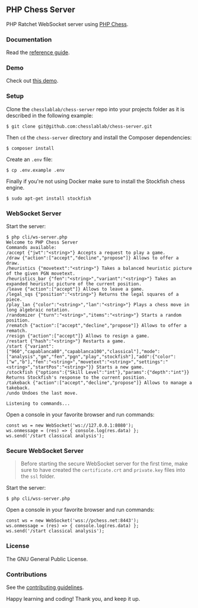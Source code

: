 ## PHP Chess Server

PHP Ratchet WebSocket server using [PHP Chess](https://github.com/chesslablab/php-chess).

### Documentation

Read the [reference guide](https://www.chesslablab.com/documentation/).

### Demo

Check out [this demo](https://www.chesslablab.com).

### Setup

Clone the `chesslablab/chess-server` repo into your projects folder as it is described in the following example:

    $ git clone git@github.com:chesslablab/chess-server.git

Then `cd` the `chess-server` directory and install the Composer dependencies:

    $ composer install

Create an `.env` file:

    $ cp .env.example .env

Finally if you're not using Docker make sure to install the Stockfish chess engine.

```
$ sudo apt-get install stockfish
```

### WebSocket Server

Start the server:

```
$ php cli/ws-server.php
Welcome to PHP Chess Server
Commands available:
/accept {"jwt":"<string>"} Accepts a request to play a game.
/draw {"action":["accept","decline","propose"]} Allows to offer a draw.
/heuristics {"movetext":"<string>"} Takes a balanced heuristic picture of the given PGN movetext.
/heuristics_bar {"fen":"<string>","variant":"<string>"} Takes an expanded heuristic picture of the current position.
/leave {"action":["accept"]} Allows to leave a game.
/legal_sqs {"position":"<string>"} Returns the legal squares of a piece.
/play_lan {"color":"<string>","lan":"<string>"} Plays a chess move in long algebraic notation.
/randomizer {"turn":"<string>","items":"<string>"} Starts a random position.
/rematch {"action":["accept","decline","propose"]} Allows to offer a rematch.
/resign {"action":["accept"]} Allows to resign a game.
/restart {"hash":"<string>"} Restarts a game.
/start {"variant":["960","capablanca80","capablanca100","classical"],"mode":["analysis","gm","fen","pgn","play","stockfish"],"add":{"color":["w","b"],"fen":"<string>","movetext":"<string>","settings":"<string>","startPos":"<string>"}} Starts a new game.
/stockfish {"options":{"Skill Level":"int"},"params":{"depth":"int"}} Returns Stockfish's response to the current position.
/takeback {"action":["accept","decline","propose"]} Allows to manage a takeback.
/undo Undoes the last move.

Listening to commands...
```

Open a console in your favorite browser and run commands:

    const ws = new WebSocket('ws://127.0.0.1:8080');
    ws.onmessage = (res) => { console.log(res.data) };
    ws.send('/start classical analysis');

### Secure WebSocket Server

> Before starting the secure WebSocket server for the first time, make sure to have created the `certificate.crt` and `private.key` files into the `ssl` folder.

Start the server:

	$ php cli/wss-server.php

Open a console in your favorite browser and run commands:

    const ws = new WebSocket('wss://pchess.net:8443');
    ws.onmessage = (res) => { console.log(res.data) };
    ws.send('/start classical analysis');

### License

The GNU General Public License.

### Contributions

See the [contributing guidelines](https://github.com/chesslablab/chess-server/blob/master/CONTRIBUTING.md).

Happy learning and coding! Thank you, and keep it up.

